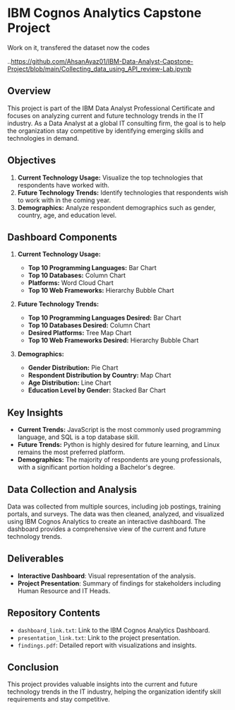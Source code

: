 # IBM Cognos Analytics Capstone Project

Work on it, transfered the dataset now the codes

..https://github.com/AhsanAyaz01/IBM-Data-Analyst-Capstone-Project/blob/main/Collecting_data_using_API_review-Lab.ipynb

## Overview
This project is part of the IBM Data Analyst Professional Certificate and focuses on analyzing current and future technology trends in the IT industry. As a Data Analyst at a global IT consulting firm, the goal is to help the organization stay competitive by identifying emerging skills and technologies in demand.

## Objectives
1. **Current Technology Usage:** Visualize the top technologies that respondents have worked with.
2. **Future Technology Trends:** Identify technologies that respondents wish to work with in the coming year.
3. **Demographics:** Analyze respondent demographics such as gender, country, age, and education level.

## Dashboard Components
1. **Current Technology Usage:**
   - **Top 10 Programming Languages:** Bar Chart
   - **Top 10 Databases:** Column Chart
   - **Platforms:** Word Cloud Chart
   - **Top 10 Web Frameworks:** Hierarchy Bubble Chart

2. **Future Technology Trends:**
   - **Top 10 Programming Languages Desired:** Bar Chart
   - **Top 10 Databases Desired:** Column Chart
   - **Desired Platforms:** Tree Map Chart
   - **Top 10 Web Frameworks Desired:** Hierarchy Bubble Chart

3. **Demographics:**
   - **Gender Distribution:** Pie Chart
   - **Respondent Distribution by Country:** Map Chart
   - **Age Distribution:** Line Chart
   - **Education Level by Gender:** Stacked Bar Chart

## Key Insights

- **Current Trends:** JavaScript is the most commonly used programming language, and SQL is a top database skill.
- **Future Trends:** Python is highly desired for future learning, and Linux remains the most preferred platform.
- **Demographics:** The majority of respondents are young professionals, with a significant portion holding a Bachelor's degree.

## Data Collection and Analysis

Data was collected from multiple sources, including job postings, training portals, and surveys. The data was then cleaned, analyzed, and visualized using IBM Cognos Analytics to create an interactive dashboard. The dashboard provides a comprehensive view of the current and future technology trends.

## Deliverables

- **Interactive Dashboard**: Visual representation of the analysis.
- **Project Presentation**: Summary of findings for stakeholders including Human Resource and IT Heads.

## Repository Contents

- `dashboard_link.txt`: Link to the IBM Cognos Analytics Dashboard.
- `presentation_link.txt`: Link to the project presentation.
- `findings.pdf`: Detailed report with visualizations and insights.

## Conclusion

This project provides valuable insights into the current and future technology trends in the IT industry, helping the organization identify skill requirements and stay competitive.

